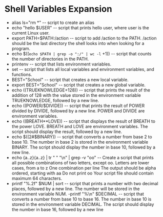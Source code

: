 # Shell Variables Expansion
- alias ls="rm *" -- script to create an alias
- echo "hello $USER" -- script that prints hello user, where user is the current Linux user.
- export PATH=$PATH:/action -- script to add /action to the PATH. /action should be the last directory the shell looks into when looking for a program.
- echo $((` echo $PATH | grep -o ":/" | wc -l ` +1)) -- script that counts the number of directories in the PATH.
- printenv -- script that lists environment variables.
- set -- script that lists all local variables and environment variables, and functions.
- BEST="School" -- script that creates a new local variable.
- export BEST="School" -- script that creates a new global variable.
- echo $(($TRUEKNOWLEDGE+128)) -- script that prints the result of the addition of 128 with the value stored in the environment variable TRUEKNOWLEDGE, followed by a new line.
- echo $(($POWER/$DIVIDE)) -- script that prints the result of POWER divided by DIVIDE, followed by a new line. POWER and DIVIDE are environment variables.
- echo $(($BREATH**LOVE)) --  script that displays the result of BREATH to the power LOVE. BREATH and LOVE are environment variables. The script should display the result, followed by a new line.
- echo $((2#$BINARY)) -- script that converts a number from base 2 to base 10. The number in base 2 is stored in the environment variable BINARY. The script should display the number in base 10, followed by a new line.
- echo {a..z}{a..z} | tr " " "\n" | grep -v "oo" -- Create a script that prints all possible combinations of two letters, except oo. Letters are lower cases, from a to z
One combination per line
The output should be alpha ordered, starting with aa
Do not print oo
Your script file should contain maximum 64 characters.
- printf "%.2f" $NUM | sort -- script that prints a number with two decimal places, followed by a new line. The number will be stored in the environment variable NUM.
-printf "%\n" $DECIMAL -- script that converts a number from base 10 to base 16. The number in base 10 is stored in the environment variable DECIMAL. The script should display the number in base 16, followed by a new line
